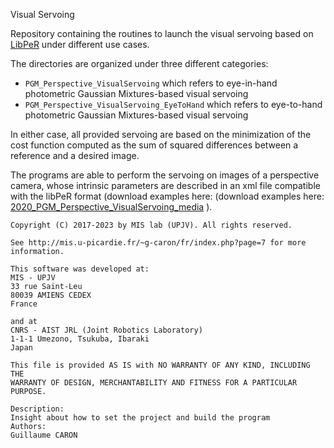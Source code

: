 Visual Servoing

Repository containing the routines to launch the visual servoing based on [LibPeR](https://github.com/PerceptionRobotique/libPeR) under different use cases.

The directories are organized under three different categories:

- `PGM_Perspective_VisualServoing` which refers to eye-in-hand photometric Gaussian Mixtures-based visual servoing
- `PGM_Perspective_VisualServoing_EyeToHand` which refers to eye-to-hand photometric Gaussian Mixtures-based visual servoing

In either case, all provided servoing are based on the minimization of the cost function computed as the sum of squared differences between a reference and a desired image.

The programs are able to perform the servoing on images of a perspective camera, whose intrinsic parameters are described in an xml file compatible with the libPeR format (download examples here: (download examples here: [2020_PGM_Perspective_VisualServoing_media](http://mis.u-picardie.fr/~g-caron/data/PeR/2020_PGM_Perspective_VisualServoing_media.zip) ).

```
Copyright (C) 2017-2023 by MIS lab (UPJV). All rights reserved.

See http://mis.u-picardie.fr/~g-caron/fr/index.php?page=7 for more information.

This software was developed at:
MIS - UPJV
33 rue Saint-Leu
80039 AMIENS CEDEX
France

and at
CNRS - AIST JRL (Joint Robotics Laboratory)
1-1-1 Umezono, Tsukuba, Ibaraki
Japan

This file is provided AS IS with NO WARRANTY OF ANY KIND, INCLUDING THE
WARRANTY OF DESIGN, MERCHANTABILITY AND FITNESS FOR A PARTICULAR PURPOSE.

Description:
Insight about how to set the project and build the program
Authors:
Guillaume CARON

```

